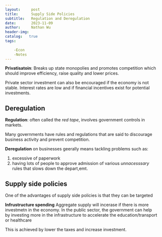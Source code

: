 ```yaml
---
layout:     post
title:      Supply Side Policies
subtitle:   Regulation and Deregulation
date:       2023-11-09
author:     Nathan Wu
header-img: 
catalog:   true
tags:
    
    -Econ
    -Notes
---
```


**Privatisatoin**: Breaks up state monopolies and promotes competition which should improve efficiency, raise quality and lower prices.

Private sector investment can also be encouraged if the economy is not stable. Interest rates are low and if financial incentives exist for potential investments.

## Deregulation

**Regulation**: often called the *red tape*, involves government controls in markets.

Many governments have rules and regulations that are said to discourage business activity and prevent competition.

**Deregulation** on businesses geerally means tackling problems such as:
1. excessive of paperwork
2. having lots of people to approve admission of various *unnacesssary* rules that slows down the depart,emt.

## Supply side policies

One of the advantages of supply side policies is that they can be targeted 

**Infrustructure spending**
Aggregate supply will incerase if there is more investmetn in the economy.
  In the public sector, the government can help by investing more in the infrastructure to accelerate the education/transport or healthcare

  This is achieved by lower the taxes and increase investment.
  
